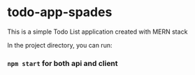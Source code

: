 # todo-app-spades

This is a simple Todo List application created with MERN stack

In the project directory, you can run:

### `npm start` for both api and client



